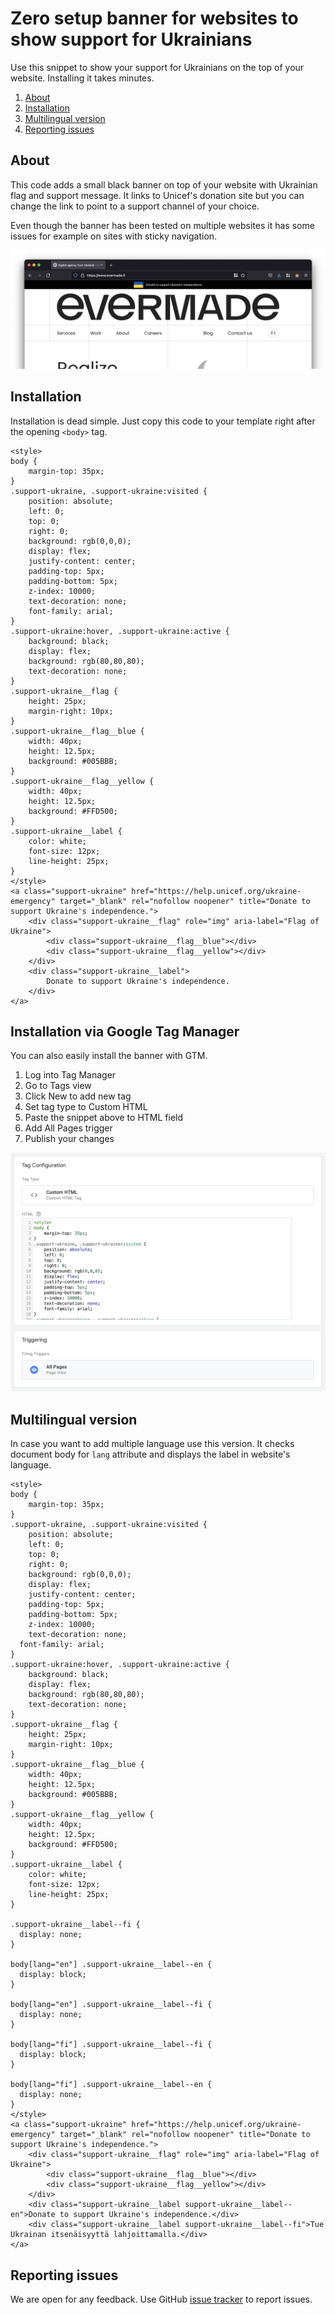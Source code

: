# Zero setup banner for websites to show support for Ukrainians

Use this snippet to show your support for Ukrainians on the top of your website. Installing it takes minutes.

1. [About](#about)
1. [Installation](#installation)
1. [Multilingual version](#multilingual-version)
1. [Reporting issues](#reporting-issues)

## About

This code adds a small black banner on top of your website with Ukrainian flag and support message. It links to Unicef's donation site but you can change the link to point to a support channel of your choice.

Even though the banner has been tested on multiple websites it has some issues for example on sites with sticky navigation.

![Example of the banner](support-banner-screenshot.png "Example of the banner")

## Installation

Installation is dead simple. Just copy this code to your template right after the opening `<body>` tag.

```
<style>
body {
	margin-top: 35px;
}
.support-ukraine, .support-ukraine:visited {
	position: absolute;
	left: 0;
	top: 0;
	right: 0;
	background: rgb(0,0,0);
	display: flex;
	justify-content: center;
	padding-top: 5px;
	padding-bottom: 5px;
	z-index: 10000;
	text-decoration: none;
	font-family: arial;
}
.support-ukraine:hover, .support-ukraine:active {
	background: black;
	display: flex;
	background: rgb(80,80,80);
	text-decoration: none;
}
.support-ukraine__flag {
	height: 25px;
	margin-right: 10px;
}
.support-ukraine__flag__blue {
	width: 40px;
	height: 12.5px;
	background: #005BBB;
}
.support-ukraine__flag__yellow {
	width: 40px;
	height: 12.5px;
	background: #FFD500;
}
.support-ukraine__label {
	color: white;
	font-size: 12px;
	line-height: 25px;
}
</style>
<a class="support-ukraine" href="https://help.unicef.org/ukraine-emergency" target="_blank" rel="nofollow noopener" title="Donate to support Ukraine's independence.">
	<div class="support-ukraine__flag" role="img" aria-label="Flag of Ukraine">
		<div class="support-ukraine__flag__blue"></div>
		<div class="support-ukraine__flag__yellow"></div>
	</div>
	<div class="support-ukraine__label">
		Donate to support Ukraine's independence.
	</div>
</a>
```

## Installation via Google Tag Manager

You can also easily install the banner with GTM.

1. Log into Tag Manager
1. Go to Tags view
1. Click New to add new tag
1. Set tag type to Custom HTML
1. Paste the snippet above to HTML field
1. Add All Pages trigger
1. Publish your changes

![Add snippet as Custom HTML](tag-manager.png "Add snippet as Custom HTML")

## Multilingual version

In case you want to add multiple language use this version. It checks document body for `lang` attribute and displays the label in website's language.

```
<style>
body {
	margin-top: 35px;
}
.support-ukraine, .support-ukraine:visited {
	position: absolute;
	left: 0;
	top: 0;
	right: 0;
	background: rgb(0,0,0);
	display: flex;
	justify-content: center;
	padding-top: 5px;
	padding-bottom: 5px;
	z-index: 10000;
	text-decoration: none;
  font-family: arial;
}
.support-ukraine:hover, .support-ukraine:active {
	background: black;
	display: flex;
	background: rgb(80,80,80);
	text-decoration: none;
}
.support-ukraine__flag {
	height: 25px;
	margin-right: 10px;
}
.support-ukraine__flag__blue {
	width: 40px;
	height: 12.5px;
	background: #005BBB;
}
.support-ukraine__flag__yellow {
	width: 40px;
	height: 12.5px;
	background: #FFD500;
}
.support-ukraine__label {
	color: white;
	font-size: 12px;
	line-height: 25px;
}

.support-ukraine__label--fi {
  display: none;
}

body[lang="en"] .support-ukraine__label--en {
  display: block;
}

body[lang="en"] .support-ukraine__label--fi {
  display: none;
}

body[lang="fi"] .support-ukraine__label--fi {
  display: block;
}

body[lang="fi"] .support-ukraine__label--en {
  display: none;
}
</style>
<a class="support-ukraine" href="https://help.unicef.org/ukraine-emergency" target="_blank" rel="nofollow noopener" title="Donate to support Ukraine's independence.">
	<div class="support-ukraine__flag" role="img" aria-label="Flag of Ukraine">
		<div class="support-ukraine__flag__blue"></div>
		<div class="support-ukraine__flag__yellow"></div>
	</div>
	<div class="support-ukraine__label support-ukraine__label--en">Donate to support Ukraine's independence.</div>
	<div class="support-ukraine__label support-ukraine__label--fi">Tue Ukrainan itsenäisyyttä lahjoittamalla.</div>
</a>
```

## Reporting issues

We are open for any feedback. Use GitHub [issue tracker](https://github.com/evermade/support-ukraine-banner/issues) to report issues.
